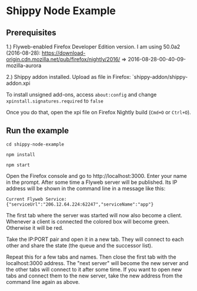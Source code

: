 # Shippy Node Example

## Prerequisites

1.) Flyweb-enabled Firefox Developer Edition version. I am using 50.0a2 (2016-08-28):
https://download-origin.cdn.mozilla.net/pub/firefox/nightly/2016/
=> 2016-08-28-00-40-09-mozilla-aurora

2.) Shippy addon installed. Upload as file in Firefox: `shippy-addon/shippy-addon.xpi

To install unsigned add-ons, access `about:config` and change `xpinstall.signatures.required` to `false`

Once you do that, open the xpi file on Firefox Nightly build (`Cmd+O` or `Ctrl+O`). 

## Run the example

`cd shippy-node-example`

`npm install`

`npm start`

Open the Firefox console and go to http://localhost:3000. Enter your name in the prompt. After some time a
Flyweb server will be published. Its IP address will be shown in the command line in a message like this:

`Current Flyweb Service: {"serviceUrl":"206.12.64.224:62247","serviceName":"app"}`

The first tab where the server was started will now also become a client. Whenever a client is connected the colored
box will become green. Otherwise it will be red.

Take the IP:PORT pair and open it in a new tab. They will connect to each other and share the state (the queue and
the successor list).

Repeat this for a few tabs and names. Then close the first tab with the localhost:3000 address. The "next server"
will become the new server and the other tabs will connect to it after some time. If you want to open new tabs and
connect them to the new server, take the new address from the command line again as above.